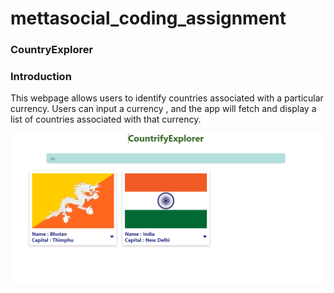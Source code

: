 # mettasocial_coding_assignment


### CountryExplorer
### Introduction
This webpage allows users to identify countries associated with a particular currency. Users can input a currency , and the app will fetch and display a list of countries associated with that currency.

![CountryExplorer](src/Assets/home.png)